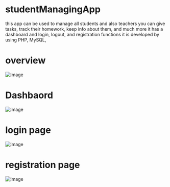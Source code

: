 # studentManagingApp
this app can be used to manage all students and also teachers you can give tasks, track  their homework, keep info about them, and much more
it has a dashboard and login, logout, and  registration functions 
it is developed by using  PHP, MySQL,


# overview

![image](https://github.com/subinurmusa/studentManagingApp/assets/126903155/c29e57ea-626b-4200-8e92-830e059ed434)


# Dashbaord 

![image](https://github.com/subinurmusa/studentManagingApp/assets/126903155/f06ec1f3-f9da-4aa1-986a-46fca69701de)

# login page 
![image](https://github.com/subinurmusa/studentManagingApp/assets/126903155/2e22a0cf-7897-4a5f-bbc9-ae7d88dca33c)

# registration page

![image](https://github.com/subinurmusa/studentManagingApp/assets/126903155/f9552a97-fb2d-4852-97fd-ed2cc30a33e3)
